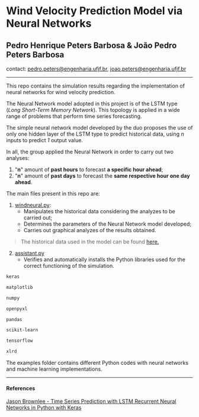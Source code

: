 # Wind Velocity Prediction Model via Neural Networks

## Pedro Henrique Peters Barbosa & João Pedro Peters Barbosa 

contact: [pedro.peters@engenharia.ufjf.br](pedro.peters@engenharia.ufjf.br), [joao.peters@engenharia.ufjf.br](joao.peters@engenharia.ufjf.br) 

---

This repo contains the simulation results regarding the implementation of neural networks for wind velocity prediction. 

The Neural Network model adopted in this project is of the LSTM type (*Long Short-Term Memory Network*). This topology is applied in a wide range of problems that perform time series forecasting.

The simple neural network model developed by the duo proposes the use of only one hidden layer of the LSTM type to predict historical data, using *n* inputs to predict *1* output value.

In all, the group applied the Neural Network in order to carry out two analyses:
1. "**n**" amount of **past hours** to forecast **a specific hour ahead**;
2. "**n**" amount of **past days** to forecast the **same respective hour one day ahead**.


The main files present in this repo are:

1) [windneural.py](./main/windneural.py): 
	- Manipulates the historical data considering the analyzes to be carried out;
	- Determines the parameters of the Neural Network model developed;
	- Carries out graphical analyzes of the results obtained.

> The historical data used in the model can be found [here.](./main/)

2) [assistant.py](./main/assistant.py)
	- Verifies and automatically installs the Python libraries used for the correct functioning of the simulation.

```sh
keras

matplotlib

numpy

openpyxl

pandas

scikit-learn

tensorflow

xlrd
```


The examples folder contains different Python codes with neural networks and machine learning implementations.


---
#### References
[Jason Brownlee - Time Series Prediction with LSTM Recurrent Neural Networks in Python with Keras]

[Jason Brownlee - Time Series Prediction with LSTM Recurrent Neural Networks in Python with Keras ]: https://machinelearningmastery.com/time-series-prediction-lstm-recurrent-neural-networks-python-keras/
